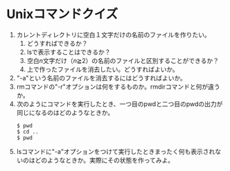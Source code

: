 # Unixコマンドクイズ

1. カレントディレクトリに空白１文字だけの名前のファイルを作りたい。
    1. どうすればできるか？
    1. lsで表示することはできるか？
    1. 空白*n*文字だけ（*n*≧2）の名前のファイルと区別することができるか？
    1. 上で作ったファイルを消去したい。どうすればよいか。
1. "-a"という名前のファイルを消去するにはどうすればよいか。
1. rmコマンドの"-r"オプションは何をするものか。rmdirコマンドと何が違うか。
1. 次のようにコマンドを実行したとき、一つ目のpwdと二つ目のpwdの出力が同じになるのはどのようなときか。
    ```
    $ pwd
    $ cd ..
    $ pwd
    ```
1. lsコマンドに"-a"オプションをつけて実行したときまったく何も表示されないのはどのようなときか。実際にその状態を作ってみよ。

